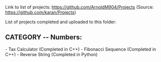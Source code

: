 Link to list of projects: https://github.com/ArnoldM904/Projects (Source: https://github.com/karan/Projects)

List of projects completed and uploaded to this folder:


<h2>CATEGORY -- Numbers:</h2>
- Tax Calculator (Completed in C++)
- Fibonacci Sequence (Completed in C++)
- Reverse String (Completed in Python)
